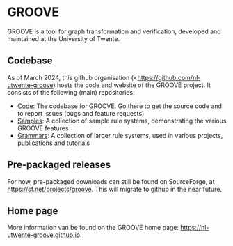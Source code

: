 # GROOVE

GROOVE is a tool for graph transformation and verification, developed and maintained at the University of Twente.

## Codebase

As of March 2024, this github organisation (<https://github.com/nl-utwente-groove) hosts the code and website of the GROOVE project. It consists of the following (main) repositories:

- [Code](../../../code): The codebase for GROOVE. Go there to get the source code and to report issues (bugs and feature requests)
- [Samples](../../../samples): A collection of sample rule systems, demonstrating the various GROOVE features
- [Grammars](../../../grammars): A collection of larger rule systems, used in various projects, publications and tutorials

## Pre-packaged releases

For now, pre-packaged downloads can still be found on SourceForge, at <https://sf.net/projects/groove>. This will migrate to github in the near future.

## Home page

More information van be found on the GROOVE home page: <https://nl-utwente-groove.github.io>.
